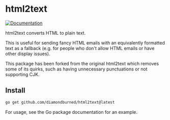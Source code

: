# html2text

[![Documentation](https://godoc.org/github.com/diamondburned/html2text?status.svg)](https://godoc.org/github.com/diamondburned/html2text)

html2text converts HTML to plain text.

This is useful for sending fancy HTML emails with an equivalently formatted text
as a fallback (e.g. for people who don't allow HTML emails or have other display
issues).

This package has been forked from the original html2text which removes some of
its quirks, such as having unnecessary punctuations or not supporting CJK.

## Install

```sh
go get github.com/diamondburned/html2text@latest
```

For usage, see the Go package documentation for an example.
